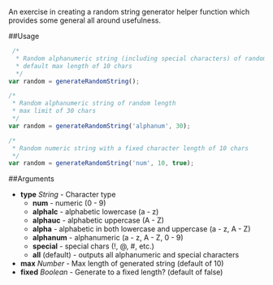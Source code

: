 An exercise in creating a random string generator helper function which provides some general all around usefulness.

##Usage
```javascript
 /* 
  * Random alphanumeric string (including special characters) of random length 
  * default max length of 10 chars
  */
var random = generateRandomString();

/*
 * Random alphanumeric string of random length 
 * max limit of 30 chars
 */
var random = generateRandomString('alphanum', 30);

/*
 * Random numeric string with a fixed character length of 10 chars
 */
var random = generateRandomString('num', 10, true);
```

##Arguments
- **type** *String* - Character type
  - **num** - numeric (0 - 9)
  - **alphalc** - alphabetic lowercase (a - z)
  - **alphauc** - alphabetic uppercase (A - Z)
  - **alpha** - alphabetic in both lowercase and uppercase (a - z, A - Z)
  - **alphanum** - alphanumeric (a - z, A - Z, 0 - 9)
  - **special** - special chars (!, @, #, etc.)
  - **all** (default) - outputs all alphanumeric and special characters
- **max** *Number* - Max length of generated string (default of 10)
- **fixed** *Boolean* - Generate to a fixed length? (default of false)
